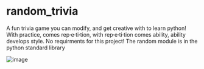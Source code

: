 # random_trivia
A fun trivia game you can modify, and get creative with to learn python!
With practice, comes rep·e·ti·tion, with rep·e·ti·tion comes ability, ability develops style.
No requirments for this project! The random module is in the python standard library

![image](https://user-images.githubusercontent.com/120196340/221392178-e83624b9-22ea-4b2e-8d84-9d091f84aa48.png)
